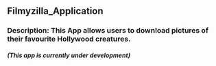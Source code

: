 ## Filmyzilla_Application

### Description: This App allows users to download pictures of their favourite Hollywood creatures.
##### (This app is currently under development)
